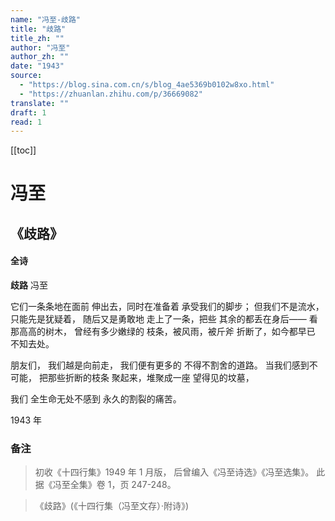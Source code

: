 ```yaml
---
name: "冯至-歧路"
title: "歧路"
title_zh: ""
author: "冯至"
author_zh: ""
date: "1943"
source:
  - "https://blog.sina.com.cn/s/blog_4ae5369b0102w8xo.html"
  - "https://zhuanlan.zhihu.com/p/36669082"
translate: ""
draft: 1
read: 1
---
```


[[toc]]

# 冯至

## 《歧路》

<!-- tabs:start -->

#### **全诗**

**歧路**
冯至

它们一条条地在面前
伸出去，同时在准备着
承受我们的脚步；
但我们不是流水，
只能先是犹疑着，
随后又是勇敢地
走上了一条，把些
其余的都丢在身后——
看那高高的树木，
曾经有多少嫩绿的
枝条，被风雨，被斤斧
折断了，如今都早已
不知去处。

朋友们，
我们越是向前走，
我们便有更多的
不得不割舍的道路。
当我们感到不可能，
把那些折断的枝条
聚起来，堆聚成一座
望得见的坟墓，

我们
全生命无处不感到
永久的割裂的痛苦。

1943 年

<!-- tabs:end -->

### 备注

> 初收《十四行集》1949 年 1 月版，
> 后曾编入《冯至诗选》《冯至选集》。
> 此据《冯至全集》卷 1，页 247-248。

> 《歧路》(《十四行集（冯至文存）·附诗》)
